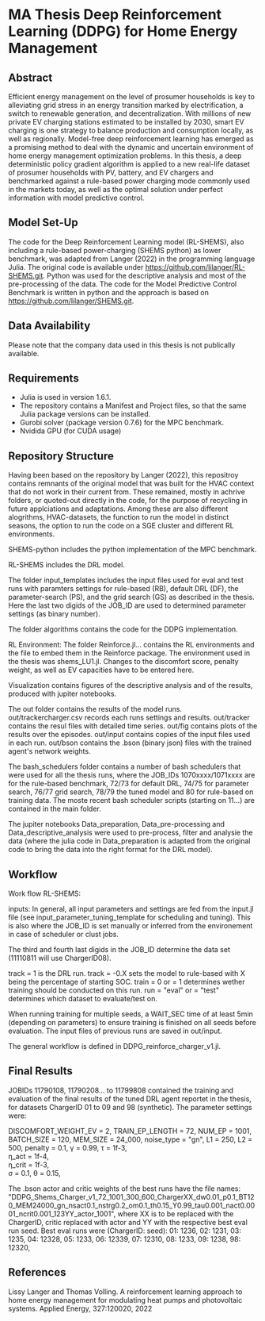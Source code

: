 # MA Thesis Deep Reinforcement Learning (DDPG) for Home Energy Management

## Abstract
Efficient energy management on the level of prosumer households is key to alleviating grid stress in an energy transition marked by electrification, a switch to renewable generation, and decentralization. With millions of new private EV charging stations estimated to be installed by 2030, smart EV charging is one strategy to balance production and consumption locally, as well as regionally. Model-free deep reinforcement learning has emerged as a promising method to deal with the dynamic and uncertain environment of home energy management optimization problems. In this thesis, a deep deterministic policy gradient algorithm is applied to a new real-life dataset of prosumer households with PV, battery, and EV chargers and benchmarked against a rule-based power charging mode commonly used in the markets today, as well as the optimal solution under perfect information with model predictive control.

## Model Set-Up
The code for the Deep Reinforcement Learning model (RL-SHEMS), also including a rule-based power-charging (SHEMS python) as lower benchmark, was adapted from Langer (2022) in the programming language Julia. The original code is available under https://github.com/lilanger/RL-SHEMS.git.
Python was used for the descriptive analysis and most of the pre-processing of the data.
The code for the Model Predictive Control Benchmark is written in python and the approach is based on https://github.com/lilanger/SHEMS.git. 

## Data Availability
Please note that the company data used in this thesis is not publically available.

## Requirements
- Julia is used in version 1.6.1.
- The repository contains a Manifest and Project files, so that the same Julia package versions can be installed.
- Gurobi solver (package version 0.7.6) for the MPC benchmark.
- Nvidida GPU (for CUDA usage)

## Repository Structure
Having been based on the repository by Langer (2022), this repositroy contains remnants of the original model that was built for the HVAC context that do not work in their current from. These remained, mostly in achrive folders, or quoted-out directly in the code, for the purpose of recycling in future applciations and adaptations. Among these are also different alogrithms, HVAC-datasets, the function to run the model in distinct seasons, the option to run the code on a SGE cluster and different RL environments.

SHEMS-python includes the python implementation of the MPC benchmark.

RL-SHEMS includes the DRL model.

The folder input_templates includes the input files used for eval and test runs with paramters settings for rule-based (RB), default DRL (DF), the parameter-search (PS), and the grid search (GS) as described in the thesis. Here the last two digids of the JOB_ID are used to determined parameter settings (as binary number).

The folder algorithms contains the code for the DDPG implementation.

RL Environment:
The folder Reinforce.jl... contains the RL environments and the file to embed them in the Reinforce package.
The environment used in the thesis was shems_LU1.jl.
Changes to the discomfort score, penalty weight, as well as EV capacities have to be entered here.

Visualization contains figures of the descriptive analysis and of the results, produced with jupiter notebooks.

The out folder contains the results of the model runs.
out/trackercharger.csv records each runs settings and results.
out/tracker contains the resul files with detailed time series.
out/fig contains plots of the results over the episodes.
out/input contains copies of the input files used in each run.
out/bson contains the .bson (binary json) files with the trained agent's network weights.

The bash_schedulers folder contains a number of bash schedulers that were used for all the thesis runs, where the JOB_IDs 1070xxxx/1071xxxx are for the rule-based benchmark, 72/73 for default DRL, 74/75 for parameter search, 76/77 grid search, 78/79 the tuned model and 80 for rule-based on training data.
The moste recent bash scheduler scripts (starting on 11...) are contained in the main folder.

The jupiter notebooks Data_preparation, Data_pre-processing and Data_descriptive_analysis were used to pre-process, filter and analysie the data (where the julia code in Data_preparation is adapted from the original code to bring the data into the right format for the DRL model).

## Workflow

Work flow RL-SHEMS:

inputs:
In general, all input parameters and settings are fed from the input.jl file (see input_parameter_tuning_template for scheduling and tuning). This is also where the JOB_ID is set manually or inferred from the environement in case of scheduler or clust jobs.

The third and fourth last digids in the JOB_ID determine the data set (11110811 will use ChargerID08).

track = 1 is the DRL run. track = -0.X sets the model to rule-based with X being the percentage of starting SOC.
train = 0 or = 1 determines wether training should be conducted on this run.
run = "eval" or = "test" determines which dataset to evaluate/test on.

When running training for multiple seeds, a WAIT_SEC time of at least 5min (depending on parameters) to ensure training is finished on all seeds before evaluation.
The input files of previous runs are saved in out/input.

The general workflow is defined in DDPG_reinforce_charger_v1.jl.

## Final Results
JOBIDs 11790108, 11790208... to 11799808 contained the training and evaluation of the final results of the tuned DRL agent reportet in the thesis, for datasets ChargerID 01 to 09 and 98 (synthetic).
The parameter settings were:

DISCOMFORT_WEIGHT_EV = 2, 
TRAIN_EP_LENGTH = 72, 
NUM_EP = 1001, 
BATCH_SIZE = 120, 
MEM_SIZE = 24_000, 
noise_type = "gn", 
L1 = 250, 
L2 = 500, 
penalty = 0.1, 
γ = 0.99, 
τ = 1f-3, 	
η_act = 1f-4,    	
η_crit = 1f-3,   	
σ = 0.1, 
θ = 0.15, 

The .bson actor and critic weights of the best runs have the file names:
"DDPG_Shems_Charger_v1_72_1001_300_600_ChargerXX_dw0.01_p0.1_BT120_MEM24000_gn_nsact0.1_nstrg0.2_om0.1_th0.15_Y0.99_tau0.001_nact0.0001_ncrit0.001_123YY_actor_1001", 
where XX is to be replaced with the ChargerID, critic replaced with actor and YY with the respective best eval run seed.
Best eval runs were (ChargerID: seed):
01: 1236, 
02: 1231, 
03: 1235, 
04: 12328, 
05: 1233, 
06: 12339, 
07: 12310, 
08: 1233, 
09: 1238, 
98: 12320, 


## References
Lissy Langer and Thomas Volling. A reinforcement learning approach to home energy management for modulating
heat pumps and photovoltaic systems. Applied Energy, 327:120020, 2022
